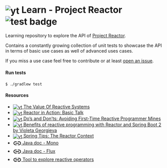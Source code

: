 # <img src="https://avatars.githubusercontent.com/u/4201559?s=200&v=4"  width = "100px" alt="yt" align="center"> Learn - Project Reactor ![test badge](https://github.com/chrgue/learn-project-reactor/actions/workflows/gradle.yml/badge.svg)

Learning repository to explore the API of [Project Reactor][reactor].

Contains a constantly growing collection of unit tests to showcase the API in terms of basic use cases as well of advanced uses cases.   

If you miss a use case feel free to contribute or at least [open an issue][open_issue].

#### Run tests
    $ ./gradlew test

#### Resources

* [<img src="https://upload.wikimedia.org/wikipedia/commons/4/42/YouTube_icon_%282013-2017%29.png" width="26px" alt="yt" align="center"> The Value Of Reactive Systems][yt_value_of_reactive]
* [<img src="https://upload.wikimedia.org/wikipedia/commons/4/42/YouTube_icon_%282013-2017%29.png" width="26px" alt="yt" align="center"> Reactor in Action: Basic Talk][yt_reactor_in_action]
* [<img src="https://upload.wikimedia.org/wikipedia/commons/4/42/YouTube_icon_%282013-2017%29.png" width="26px" alt="yt" align="center"> Do’s and Don’ts: Avoiding First-Time Reactive Programmer Mines][yt_do_and_donts_in_reactor]
* [<img src="https://upload.wikimedia.org/wikipedia/commons/4/42/YouTube_icon_%282013-2017%29.png" width="26px" alt="yt" align="center"> Benefits of reactive programming with Reactor and Spring Boot 2 by Violeta Georgieva][yt_do_and_donts_in_reactor]
* [<img src="https://upload.wikimedia.org/wikipedia/commons/4/42/YouTube_icon_%282013-2017%29.png" width="26px" alt="yt" align="center"> Spring Tips: The Reactor Context][yt_reactor_context]
* [<img src="https://raw.githubusercontent.com/ionic-team/ionicons/master/src/svg/link-outline.svg" width="26px" alt="yt" align="center"> Java doc - Mono][doc_mono]
* [<img src="https://raw.githubusercontent.com/ionic-team/ionicons/master/src/svg/link-outline.svg" width="26px" alt="yt" align="center"> Java doc - Flux][doc_flux]
* [<img src="https://raw.githubusercontent.com/ionic-team/ionicons/master/src/svg/link-outline.svg" width="26px" alt="yt" align="center"> Tool to explore reactive operators][marbles]

[yt_reactor_in_action]: https://youtu.be/kwuu1efzkf4
[yt_reactor_context]: https://youtu.be/5tlZddM5Jo0
[yt_do_and_donts_in_reactor]: https://youtu.be/0rnMIueRKNU
[yt_benefits_of_rector]: https://youtu.be/ODzY5uJfzDI
[yt_value_of_reactive]: https://youtu.be/Y2wMPG-htpE

[marbles]:https://rxmarbles.com/
[doc_mono]: https://projectreactor.io/docs/core/release/api/reactor/core/publisher/Mono.html
[doc_flux]: https://projectreactor.io/docs/core/release/api/reactor/core/publisher/Flux.html
[reactor]: https://projectreactor.io/
[open_issue]: https://github.com/chrgue/learn-project-reactor/issues/new
